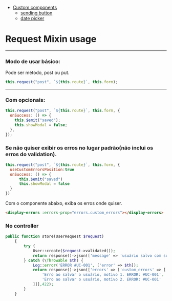 - [Custom components](#-custom-components)
  - [sending button](#loading-button)
  - [date picker](#date-picker)

# Request Mixin usage

---

### Modo de usar básico:

Pode ser método, post ou put.

```js
this.request("post", `${this.route}`, this.form);
```

---

### Com opcionais:

```js
this.request("post", `${this.route}`, this.form, {
  onSuccess: () => {
    this.$emit("saved");
    this.showModal = false;
  },
});
```

### Se não quiser exibir os erros no lugar padrão(não inclui os erros do validation).

```js
this.request("post", `${this.route}`, this.form, {
  useCustomErrorsPosition:true
  onSuccess: () => {
      this.$emit("saved")
      this.showModal = false
  }
})
```

Com o componente abaixo, exiba os erros onde quiser.

```html
<display-errors :errors-prop="errors.custom_errors"></display-errors>
```

### No controller

```php
public function store(UserRequest $request)
    {
        try {
            User::create($request->validated());
            return response()->json(['message' => 'usuário salvo com sucesso.']); // mensagem customizada (opcional)
        } catch (\Throwable $th) {
            Log::error('ERROR #UC-001', ['error' => $th]);
            return response()->json(['errors' => ['custom_errors' => [
                'Erro ao salvar o usuário, motivo 1. ERROR: #UC-001',
                'Erro ao salvar o usuário, motivo 2. ERROR: #UC-001'
            ]]],422);
        }
    }
```
